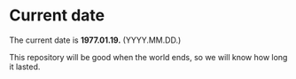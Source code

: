 # Current date

The current date is **1977.01.19.** (YYYY.MM.DD.)

This repository will be good when the world ends, so we will know how long it lasted.